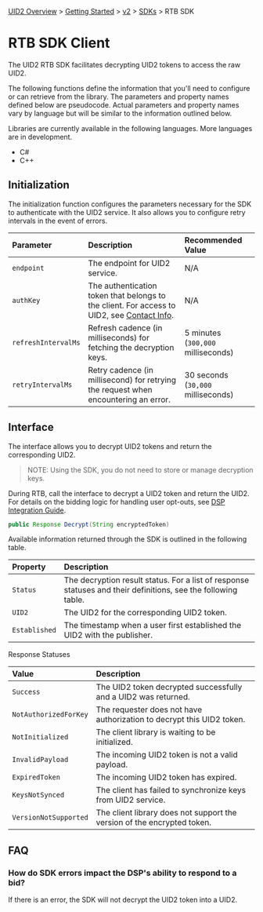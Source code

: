 [UID2 Overview](../../../README.md) > [Getting Started](../../README.md) > [v2](../README.md) > [SDKs](./README.md) > RTB SDK

# RTB SDK Client

The UID2 RTB SDK facilitates decrypting UID2 tokens to access the raw UID2. 

The following functions define the information that you'll need to configure or can retrieve from the library. The parameters and property names defined below are pseudocode. Actual parameters and property names vary by language but will be similar to the information outlined below.

Libraries are currently available in the following languages. More languages are in development. 

+ C# 
+ C++

## Initialization

The initialization function configures the parameters necessary for the SDK to authenticate with the UID2 service. It also allows you to configure retry intervals in the event of errors.

| Parameter | Description | Recommended Value |
| :--- | :--- | :--- |
| `endpoint` | The endpoint for UID2 service. | N/A |
| `authKey` | The authentication token that belongs to the client. For access to UID2, see [Contact Info](../../README.md#contact-info). | N/A |
| `refreshIntervalMs` | Refresh cadence (in milliseconds) for fetching the decryption keys.| 5 minutes (`300,000` milliseconds) |
| `retryIntervalMs` | Retry cadence (in millisecond) for retrying the request when encountering an error.  | 30 seconds (`30,000` milliseconds)|


## Interface 

The interface allows you to decrypt UID2 tokens and return the corresponding UID2. 

>NOTE: Using the SDK, you do not need to store or manage decryption keys.

During RTB, call the interface to decrypt a UID2 token and return the UID2. For details on the bidding logic for handling user opt-outs, see [DSP Integration Guide](../guides/dsp-guide.md).

```java
public Response Decrypt(String encryptedToken)
```

Available information returned through the SDK is outlined in the following table.

| Property | Description |
| :--- | :--- |
| `Status` | The decryption result status. For a list of response statuses and their definitions, see the following table. |
| `UID2` | The UID2 for the corresponding UID2 token. |
| `Established` | The timestamp when a user first established the UID2 with the publisher. |


Response Statuses

| Value | Description |
| :--- | :--- |
| `Success` | The UID2 token decrypted successfully and a UID2 was returned. |
| `NotAuthorizedForKey` | The requester does not have authorization to decrypt this UID2 token.|
| `NotInitialized` | The client library is waiting to be initialized. |
| `InvalidPayload` | The incoming UID2 token is not a valid payload. |
| `ExpiredToken` | The incoming UID2 token has expired. |
| `KeysNotSynced` | The client has failed to synchronize keys from UID2 service. |
| `VersionNotSupported` |  The client library does not support the version of the encrypted token. |

## FAQ

### How do SDK errors impact the DSP's ability to respond to a bid?

If there is an error, the SDK will not decrypt the UID2 token into a UID2. 
